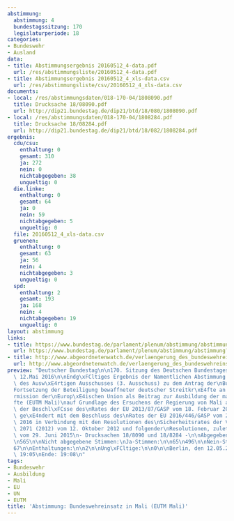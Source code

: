 ```yaml
---
abstimmung:
  abstimmung: 4
  bundestagssitzung: 170
  legislaturperiode: 18
categories:
- Bundeswehr
- Ausland
data:
- title: Abstimmungsergebnis 20160512_4-data.pdf
  url: /res/abstimmungsliste/20160512_4-data.pdf
- title: Abstimmungsergebnis 20160512_4_xls-data.csv
  url: /res/abstimmungsliste/csv/20160512_4_xls-data.csv
documents:
- local: /res/abstimmungsdaten/018-170-04/1808090.pdf
  title: Drucksache 18/08090.pdf
  url: http://dip21.bundestag.de/dip21/btd/18/080/1808090.pdf
- local: /res/abstimmungsdaten/018-170-04/1808284.pdf
  title: Drucksache 18/08284.pdf
  url: http://dip21.bundestag.de/dip21/btd/18/082/1808284.pdf
ergebnis:
  cdu/csu:
    enthaltung: 0
    gesamt: 310
    ja: 272
    nein: 0
    nichtabgegeben: 38
    ungueltig: 0
  die.linke:
    enthaltung: 0
    gesamt: 64
    ja: 0
    nein: 59
    nichtabgegeben: 5
    ungueltig: 0
  file: 20160512_4_xls-data.csv
  gruenen:
    enthaltung: 0
    gesamt: 63
    ja: 56
    nein: 4
    nichtabgegeben: 3
    ungueltig: 0
  spd:
    enthaltung: 2
    gesamt: 193
    ja: 168
    nein: 4
    nichtabgegeben: 19
    ungueltig: 0
layout: abstimmung
links:
- title: https://www.bundestag.de/parlament/plenum/abstimmung/abstimmung?id=397
  url: https://www.bundestag.de/parlament/plenum/abstimmung/abstimmung?id=397
- title: http://www.abgeordnetenwatch.de/verlaengerung_des_bundeswehreinsatzes_in_mali_eutm-1105-791.html
  url: http://www.abgeordnetenwatch.de/verlaengerung_des_bundeswehreinsatzes_in_mali_eutm-1105-791.html
preview: "Deutscher Bundestag\n\n170. Sitzung des Deutschen Bundestages\nam Donnerstag,\
  \ 12.Mai 2016\n\nEndg\xFCltiges Ergebnis der Namentlichen Abstimmung Nr. 4\n\nBeschlussempfehlung\
  \ des Ausw\xE4rtigen Ausschusses (3. Ausschuss) zu dem Antrag der\nBundesregierung.\n\
  Fortsetzung der Beteiligung bewaffneter deutscher Streitkr\xE4fte an der Milit\xE4\
  rmission der\nEurop\xE4ischen Union als Beitrag zur Ausbildung der malischen Streitkr\xE4\
  fte (EUTM Mali)\nauf Grundlage des Ersuchens der Regierung von Mali an die EU sowie\
  \ der Beschl\xFCsse des\nRates der EU 2013/87/GASP vom 18. Februar 2013, zuletzt\
  \ ge\xE4ndert mit dem Beschluss des\nRates der EU 2016/446/GASP vom 23. M\xE4rz\
  \ 2016 in Verbindung mit den Resolutionen des\nSicherheitsrates der Vereinten Nationen\
  \ 2071 (2012) vom 12. Oktober 2012 und folgender\nResolutionen, zuletzt 2227 (2015)\
  \ vom 29. Juni 2015\n- Drucksachen 18/8090 und 18/8284 -\n\nAbgegebene Stimmen insgesamt:\n\
  \n565\n\nNicht abgegebene Stimmen:\nJa-Stimmen:\n\n65\n496\n\nNein-Stimmen:\n\n\
  67\n\nEnthaltungen:\n\n2\n\nUng\xFCltige:\n\n0\n\nBerlin, den 12.05.2016\n\nBeginn:\
  \ 19:05\nEnde: 19:08\n"
tags:
- Bundeswehr
- Ausbildung
- Mali
- EU
- UN
- EUTM
title: 'Abstimmung: Bundeswehreinsatz in Mali (EUTM Mali)'
---
```

